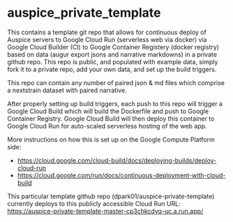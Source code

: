 # auspice_private_template
This contains a template git repo that allows for continuous deploy of
Auspice servers to Google Cloud Run (serverless web via docker)
via Google Cloud Builder (CI) to Google Container Registery (docker registry)
based on data (augur export jsons and narrative markdowns) in a private
github repo. This repo is public, and populated with example data,
simply fork it to a private repo, add your own data, and set up the
build triggers.

This repo can contain any number of paired json & md files which comprise a 
nextstrain dataset with paired narrative.

After properly setting up build triggers, each push to this repo will 
trigger a Google Cloud Build which will build the Dockerfile and push to 
Google Container Registry. Google Cloud Build will then deploy this 
container to Google Cloud Run for auto-scaled serverless hosting of the 
web app.

More instructions on how this is set up on the Google Compute Platform side:

 - https://cloud.google.com/cloud-build/docs/deploying-builds/deploy-cloud-run
 - https://cloud.google.com/run/docs/continuous-deployment-with-cloud-build

This particular template github repo (dpark01/auspice-private-template)
currently deploys to this publicly accessible Cloud Run URL:
https://auspice-private-template-master-cp3chkcdyq-uc.a.run.app/
